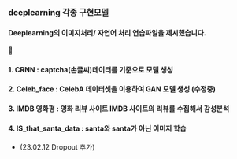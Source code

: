 ### deeplearning 각종 구현모델

#### Deeplearning의 이미지처리/ 자연어 처리 연습파일을 제시했습니다.
🚚

#### 1. CRNN : captcha(손글씨)데이터를 기준으로 모델 생성
#### 2. Celeb_face : CelebA 데이터셋을 이용하여 GAN 모델 생성 (수정중)
#### 3. IMDB 영화평 : 영화 리뷰 사이트 IMDB 사이트의 리뷰를 수집해서 감성분석
#### 4. IS_that_santa_data : santa와 santa가 아닌 이미지 학습 
  - (23.02.12 Dropout 추가)
